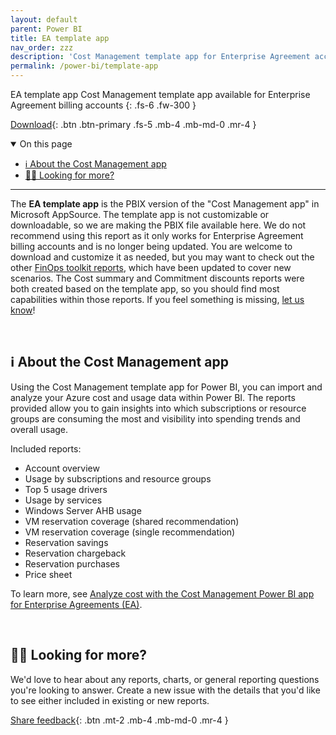 ```yaml
---
layout: default
parent: Power BI
title: EA template app
nav_order: zzz
description: 'Cost Management template app for Enterprise Agreement accounts.'
permalink: /power-bi/template-app
---
```


<span class="fs-9 d-block mb-4">EA template app</span>
Cost Management template app available for Enterprise Agreement billing accounts
{: .fs-6 .fw-300 }

[Download](https://github.com/microsoft/finops-toolkit/raw/dev/src/power-bi/CostManagementTemplateApp.pbix){: .btn .btn-primary .fs-5 .mb-4 .mb-md-0 .mr-4 }

<details open markdown="1">
   <summary class="fs-2 text-uppercase">On this page</summary>

- [ℹ️ About the Cost Management app](#ℹ️-about-the-cost-management-app)
- [🙋‍♀️ Looking for more?](#️-looking-for-more)

</details>

---

The **EA template app** is the PBIX version of the "Cost Management app" in Microsoft AppSource. The template app is not customizable or downloadable, so we are making the PBIX file available here. We do not recommend using this report as it only works for Enterprise Agreement billing accounts and is no longer being updated. You are welcome to download and customize it as needed, but you may want to check out the other [FinOps toolkit reports](./README.md), which have been updated to cover new scenarios. The Cost summary and Commitment discounts reports were both created based on the template app, so you should find most capabilities within those reports. If you feel something is missing, [let us know](https://github.com/microsoft/finops-toolkit/issues/new/choose)!

<br>

## ℹ️ About the Cost Management app

Using the Cost Management template app for Power BI, you can import and analyze your Azure cost and usage data within Power BI. The reports provided allow you to gain insights into which subscriptions or resource groups are consuming the most and visibility into spending trends and overall usage.

Included reports:

- Account overview
- Usage by subscriptions and resource groups
- Top 5 usage drivers
- Usage by services
- Windows Server AHB usage
- VM reservation coverage (shared recommendation)
- VM reservation coverage (single recommendation)
- Reservation savings
- Reservation chargeback
- Reservation purchases
- Price sheet

To learn more, see [Analyze cost with the Cost Management Power BI app for Enterprise Agreements (EA)](https://learn.microsoft.com/azure/cost-management-billing/costs/analyze-cost-data-azure-cost-management-power-bi-template-app).

<br>

## 🙋‍♀️ Looking for more?

We'd love to hear about any reports, charts, or general reporting questions you're looking to answer. Create a new issue with the details that you'd like to see either included in existing or new reports.

[Share feedback](https://github.com/microsoft/finops-toolkit/issues/new/choose){: .btn .mt-2 .mb-4 .mb-md-0 .mr-4 }

<br>
